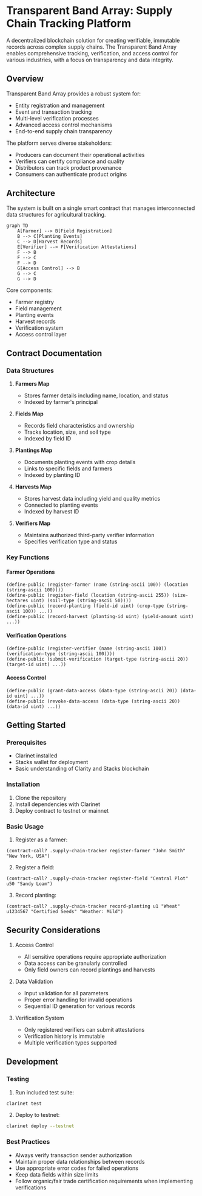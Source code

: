 # Transparent Band Array: Supply Chain Tracking Platform

A decentralized blockchain solution for creating verifiable, immutable records across complex supply chains. The Transparent Band Array enables comprehensive tracking, verification, and access control for various industries, with a focus on transparency and data integrity.

## Overview

Transparent Band Array provides a robust system for:
- Entity registration and management
- Event and transaction tracking
- Multi-level verification processes
- Advanced access control mechanisms
- End-to-end supply chain transparency

The platform serves diverse stakeholders:
- Producers can document their operational activities
- Verifiers can certify compliance and quality
- Distributors can track product provenance
- Consumers can authenticate product origins

## Architecture

The system is built on a single smart contract that manages interconnected data structures for agricultural tracking.

```mermaid
graph TD
    A[Farmer] --> B[Field Registration]
    B --> C[Planting Events]
    C --> D[Harvest Records]
    E[Verifier] --> F[Verification Attestations]
    F --> B
    F --> C
    F --> D
    G[Access Control] --> B
    G --> C
    G --> D
```

Core components:
- Farmer registry
- Field management
- Planting events
- Harvest records
- Verification system
- Access control layer

## Contract Documentation

### Data Structures

1. **Farmers Map**
   - Stores farmer details including name, location, and status
   - Indexed by farmer's principal

2. **Fields Map**
   - Records field characteristics and ownership
   - Tracks location, size, and soil type
   - Indexed by field ID

3. **Plantings Map**
   - Documents planting events with crop details
   - Links to specific fields and farmers
   - Indexed by planting ID

4. **Harvests Map**
   - Stores harvest data including yield and quality metrics
   - Connected to planting events
   - Indexed by harvest ID

5. **Verifiers Map**
   - Maintains authorized third-party verifier information
   - Specifies verification type and status

### Key Functions

#### Farmer Operations
```clarity
(define-public (register-farmer (name (string-ascii 100)) (location (string-ascii 100))))
(define-public (register-field (location (string-ascii 255)) (size-hectares uint) (soil-type (string-ascii 50))))
(define-public (record-planting (field-id uint) (crop-type (string-ascii 100)) ...))
(define-public (record-harvest (planting-id uint) (yield-amount uint) ...))
```

#### Verification Operations
```clarity
(define-public (register-verifier (name (string-ascii 100)) (verification-type (string-ascii 100))))
(define-public (submit-verification (target-type (string-ascii 20)) (target-id uint) ...))
```

#### Access Control
```clarity
(define-public (grant-data-access (data-type (string-ascii 20)) (data-id uint) ...))
(define-public (revoke-data-access (data-type (string-ascii 20)) (data-id uint) ...))
```

## Getting Started

### Prerequisites
- Clarinet installed
- Stacks wallet for deployment
- Basic understanding of Clarity and Stacks blockchain

### Installation
1. Clone the repository
2. Install dependencies with Clarinet
3. Deploy contract to testnet or mainnet

### Basic Usage

1. Register as a farmer:
```clarity
(contract-call? .supply-chain-tracker register-farmer "John Smith" "New York, USA")
```

2. Register a field:
```clarity
(contract-call? .supply-chain-tracker register-field "Central Plot" u50 "Sandy Loam")
```

3. Record planting:
```clarity
(contract-call? .supply-chain-tracker record-planting u1 "Wheat" u1234567 "Certified Seeds" "Weather: Mild")
```

## Security Considerations

1. Access Control
   - All sensitive operations require appropriate authorization
   - Data access can be granularly controlled
   - Only field owners can record plantings and harvests

2. Data Validation
   - Input validation for all parameters
   - Proper error handling for invalid operations
   - Sequential ID generation for various records

3. Verification System
   - Only registered verifiers can submit attestations
   - Verification history is immutable
   - Multiple verification types supported

## Development

### Testing
1. Run included test suite:
```bash
clarinet test
```

2. Deploy to testnet:
```bash
clarinet deploy --testnet
```

### Best Practices
- Always verify transaction sender authorization
- Maintain proper data relationships between records
- Use appropriate error codes for failed operations
- Keep data fields within size limits
- Follow organic/fair trade certification requirements when implementing verifications